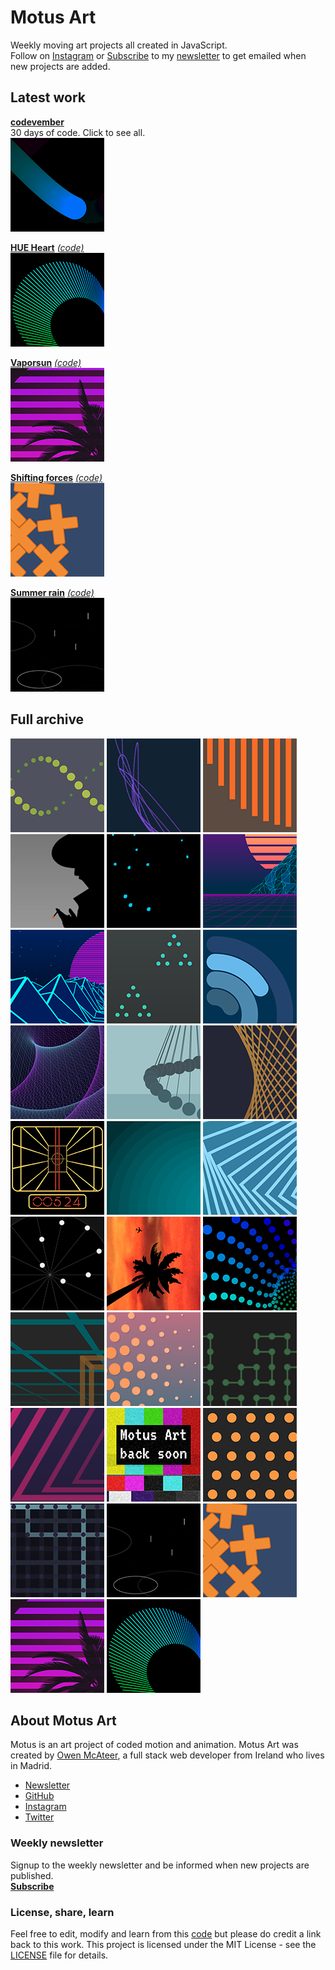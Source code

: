 # Motus Art

Weekly moving art projects all created in JavaScript.  
Follow on [Instagram](https://www.instagram.com/Motus_Art/) or [Subscribe](http://eepurl.com/dmntwP) to my [newsletter](http://eepurl.com/dmntwP) to get emailed when new projects are added.

## Latest work

[**codevember**][codevember]  
30 days of code. Click to see all.  
[![codevember](./assets/img/preview/codevember/01.png)][codevember]

[**HUE Heart**][week29] [*(code)*][week29code]  
[![Week 29](./assets/img/preview/week_29.png)][week29]

[**Vaporsun**][week28] [*(code)*][week28code]  
[![Week 28](./assets/img/preview/week_28.png)][week28]

[**Shifting forces**][week27] [*(code)*][week27code]  
[![Week 27](./assets/img/preview/week_27.png)][week27]

[**Summer rain**][week26] [*(code)*][week26code]  
[![Week 26](./assets/img/preview/week_26.png)][week26]

## Full archive

[![Week 01](./assets/img/preview/week_01.png)][week01]
[![Week 02](./assets/img/preview/week_02.png)][week02]
[![Week 03](./assets/img/preview/week_03.png)][week03]
[![Week 04](./assets/img/preview/week_04.png)][week04]
[![Week 05](./assets/img/preview/week_05.png)][week05]
[![Week 06](./assets/img/preview/week_06.png)][week06]
[![Week 07](./assets/img/preview/week_07.png)][week07]
[![Week 08](./assets/img/preview/week_08.png)][week08]
[![Week 09](./assets/img/preview/week_09.png)][week09]
[![Week 10](./assets/img/preview/week_10.png)][week10]
[![Week 11](./assets/img/preview/week_11.png)][week11]
[![Week 12](./assets/img/preview/week_12.png)][week12]
[![Week 13](./assets/img/preview/week_13.png)][week13]
[![Week 14](./assets/img/preview/week_14.png)][week14]
[![Week 15](./assets/img/preview/week_15.png)][week15]
[![Week 16](./assets/img/preview/week_16.png)][week16]
[![Week 17](./assets/img/preview/week_17.png)][week17]
[![Week 18](./assets/img/preview/week_18.png)][week18]
[![Week 19](./assets/img/preview/week_19.png)][week19]
[![Week 20](./assets/img/preview/week_20.png)][week20]
[![Week 21](./assets/img/preview/week_21.png)][week21]
[![Week 22](./assets/img/preview/week_22.png)][week22]
[![Week 23](./assets/img/preview/week_23.png)][week23]
[![Week 24](./assets/img/preview/week_24.png)][week24]
[![Week 25](./assets/img/preview/week_25.png)][week25]
[![Week 26](./assets/img/preview/week_26.png)][week26]
[![Week 27](./assets/img/preview/week_27.png)][week27]
[![Week 28](./assets/img/preview/week_28.png)][week28]
[![Week 29](./assets/img/preview/week_29.png)][week29]

## About Motus Art

Motus is an art project of coded motion and animation. Motus Art was created by [Owen McAteer](https://owenmcateer.com/), a full stack web developer from Ireland who lives in Madrid.
* [Newsletter](http://eepurl.com/dmntwP)
* [GitHub](https://github.com/owenmcateer)
* [Instagram](https://www.instagram.com/Motus_Art/)
* [Twitter](https://twitter.com/omcateer)

### Weekly newsletter

Signup to the weekly newsletter and be informed when new projects are published.  
[**Subscribe**](http://eepurl.com/dmntwP)

### License, share, learn

Feel free to edit, modify and learn from this [code](https://github.com/owenmcateer/Motus-Art) but please do credit a link back to this work. 
This project is licensed under the MIT License - see the [LICENSE](LICENSE) file for details.

[week01]: https://owenmcateer.github.io/Motus-Art/projects/week_01.html
[week01code]: https://github.com/owenmcateer/Motus-Art/blob/master/src/week_01/main.js
[week02]: https://owenmcateer.github.io/Motus-Art/projects/week_02.html
[week02code]: https://github.com/owenmcateer/Motus-Art/blob/master/src/week_02/main.js
[week03]: https://owenmcateer.github.io/Motus-Art/projects/week_03.html
[week03code]: https://github.com/owenmcateer/Motus-Art/blob/master/src/week_03/main.js
[week04]: https://owenmcateer.github.io/Motus-Art/projects/week_04.html
[week04code]: https://github.com/owenmcateer/Motus-Art/blob/master/src/week_04/main.js
[week05]: https://owenmcateer.github.io/Motus-Art/projects/week_05.html
[week05code]: https://github.com/owenmcateer/Motus-Art/blob/master/src/week_05/main.js
[week06]: https://owenmcateer.github.io/Motus-Art/projects/week_06.html
[week06code]: https://github.com/owenmcateer/Motus-Art/blob/master/src/week_06/main.js
[week07]: https://owenmcateer.github.io/Motus-Art/projects/week_07.html
[week07code]: https://github.com/owenmcateer/Motus-Art/blob/master/src/week_07/main.js
[week08]: https://owenmcateer.github.io/Motus-Art/projects/week_08.html
[week08code]: https://github.com/owenmcateer/Motus-Art/tree/master/src/week_08
[week09]: https://owenmcateer.github.io/Motus-Art/projects/week_09.html
[week09code]: https://github.com/owenmcateer/Motus-Art/blob/master/src/week_09/main.js
[week10]: https://owenmcateer.github.io/Motus-Art/projects/week_10.html
[week10code]: https://github.com/owenmcateer/Motus-Art/blob/master/src/week_10/main.js
[week11]: https://owenmcateer.github.io/Motus-Art/projects/week_11.html
[week11code]: https://github.com/owenmcateer/Motus-Art/blob/master/src/week_11/main.js
[week12]: https://owenmcateer.github.io/Motus-Art/projects/week_12.html
[week12code]: https://github.com/owenmcateer/Motus-Art/blob/master/src/week_12/main.js
[week13]: https://owenmcateer.github.io/Motus-Art/projects/week_13.html
[week13code]: https://github.com/owenmcateer/Motus-Art/blob/master/src/week_13/main.js
[week14]: https://owenmcateer.github.io/Motus-Art/projects/week_14.html
[week14code]: https://github.com/owenmcateer/Motus-Art/blob/master/src/week_14/main.js
[week15]: https://owenmcateer.github.io/Motus-Art/projects/week_15.html
[week15code]: https://github.com/owenmcateer/Motus-Art/blob/master/src/week_15/main.js
[week16]: https://owenmcateer.github.io/Motus-Art/projects/week_16.html
[week16code]: https://github.com/owenmcateer/Motus-Art/blob/master/src/week_16/main.js
[week17]: https://owenmcateer.github.io/Motus-Art/projects/week_17.html
[week17code]: https://github.com/owenmcateer/Motus-Art/blob/master/src/week_17/main.js
[week18]: https://owenmcateer.github.io/Motus-Art/projects/week_18.html
[week18code]: https://github.com/owenmcateer/Motus-Art/blob/master/src/week_18/main.js
[week19]: https://owenmcateer.github.io/Motus-Art/projects/week_19.html
[week19code]: https://github.com/owenmcateer/Motus-Art/blob/master/src/week_19/main.js
[week20]: https://owenmcateer.github.io/Motus-Art/projects/week_20.html
[week20code]: https://github.com/owenmcateer/Motus-Art/blob/master/src/week_20/main.js
[week21]: https://owenmcateer.github.io/Motus-Art/projects/week_21.html
[week21code]: https://github.com/owenmcateer/Motus-Art/blob/master/src/week_21/main.js
[week22]: https://owenmcateer.github.io/Motus-Art/projects/week_22.html
[week22code]: https://github.com/owenmcateer/Motus-Art/blob/master/src/week_22/main.js
[week23]: https://owenmcateer.github.io/Motus-Art/projects/week_23.html
[week23code]: https://github.com/owenmcateer/Motus-Art/blob/master/src/week_23/main.js
[week24]: https://owenmcateer.github.io/Motus-Art/projects/week_24.html
[week24code]: https://github.com/owenmcateer/Motus-Art/blob/master/src/week_24/main.js
[week25]: https://owenmcateer.github.io/Motus-Art/projects/week_25.html
[week25code]: https://github.com/owenmcateer/Motus-Art/blob/master/src/week_25/main.js
[week26]: https://owenmcateer.github.io/Motus-Art/projects/week_26.html
[week26code]: https://github.com/owenmcateer/Motus-Art/blob/master/src/week_26/main.js
[week27]: https://owenmcateer.github.io/Motus-Art/projects/week_27.html
[week27code]: https://github.com/owenmcateer/Motus-Art/blob/master/src/week_27/main.js
[week28]: https://owenmcateer.github.io/Motus-Art/projects/week_28.html
[week28code]: https://github.com/owenmcateer/Motus-Art/blob/master/src/week_28/main.js
[week29]: https://owenmcateer.github.io/Motus-Art/projects/week_29.html
[week29code]: https://github.com/owenmcateer/Motus-Art/blob/master/src/week_29/main.js
[codevember]: https://owenmcateer.github.io/Motus-Art/projects/codevember/
